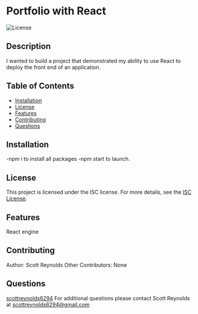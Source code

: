 # Portfolio with React

![License](https://img.shields.io/badge/license-ISC-blue)


## Description
I wanted to build a project that demonstrated my ability to use React to deploy the front end of an application.


## Table of Contents
- [Installation](#installation)
- [License](#license)
- [Features](#features)
- [Contributing](#contributing)
- [Questions](#questions)

## Installation
-npm i to install all packages
-npm start to launch.


## License
This project is licensed under the ISC license.
For more details, see the [ISC License](https://opensource.org/licenses/ISC).


## Features
React engine

## Contributing
Author: Scott Reynolds
Other Contributors: None

## Questions
[scottreynolds6294](https://github.com/scottreynolds6294)
For additional questions please contact Scott Reynolds at scottreynolds6294@gmail.com
